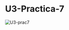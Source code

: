 # U3-Practica-7

![U3-prac7](https://github.com/ChristBr/U3-Practica-7/assets/148580974/497ffe34-a88d-420a-92c2-b3d05115e2e9)
